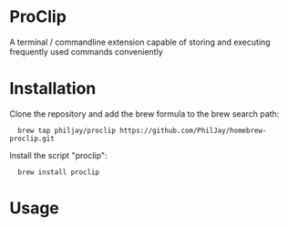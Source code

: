 # ProClip
A terminal / commandline extension capable of storing and executing frequently used commands conveniently

# Installation
Clone the repository and add the brew formula to the brew search path:

````
  brew tap philjay/proclip https://github.com/PhilJay/homebrew-proclip.git
````

Install the script "proclip":

````
  brew install proclip
````


# Usage
